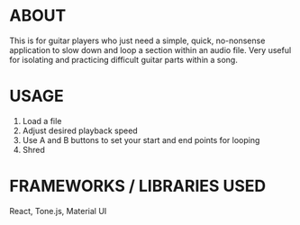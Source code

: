 # ABOUT
This is for guitar players who just need a simple, quick, no-nonsense application to slow down and loop a section within an audio file. Very useful for isolating and practicing difficult guitar parts within a song.

# USAGE

1) Load a file
2) Adjust desired playback speed
3) Use A and B buttons to set your start and end points for looping
4) Shred

# FRAMEWORKS / LIBRARIES USED

React, Tone.js, Material UI